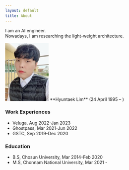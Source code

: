 ```yaml
---
layout: default
title: About
---
```


I am an AI engineer. <br/>
Nowadays, I am researching the light-weight architecture.

<img src="/images/me.jpg" class="right" />
**Hyuntaek Lim** (24 April 1995 – )

### Work Experiences

- Veluga, Aug 2022-Jan 2023
- Ghostpass, Mar 2021-Jun 2022
- GSTC, Sep 2019-Dec 2020

### Education

- B.S, Chosun University, Mar 2014-Feb 2020
- M.S, Chonnam National University, Mar 2021 - 